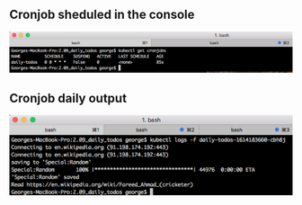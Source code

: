 ## Cronjob sheduled in the console

![output](output-2.09-1-cronjobs.png)

## Cronjob daily output

![output](output-2.09-1-logs.png)